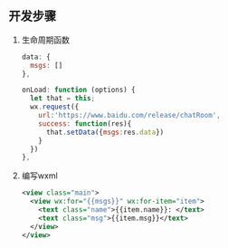  <!-- 
title: 50-微信小程序
sort: 
--> 

## 开发步骤

1. 生命周期函数

   ```js
   data: {
     msgs: []
   },
   
   onLoad: function (options) {
     let that = this;
     wx.request({
       url:'https://www.baidu.com/release/chatRoom',
       success: function(res){
         that.setData({msgs:res.data})
       }
     })
   },
   ```

2. 编写wxml

   ```xml
   <view class="main">
     <view wx:for="{{msgs}}" wx:for-item="item">
       <text class="name">{{item.name}}: </text>
       <text class="msg">{{item.msg}}</text>
     </view>
   </view>
   ```

   

